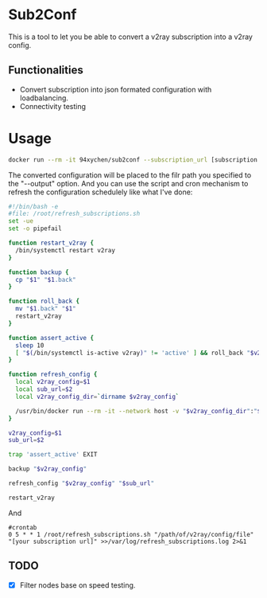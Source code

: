 # Sub2Conf
This is a tool to let you be able to convert a v2ray subscription into a v2ray config.

## Functionalities
* Convert subscription into json formated configuration with loadbalancing.
* Connectivity testing

# Usage
```Bash
docker run --rm -it 94xychen/sub2conf --subscription_url [subscription link] --output [path of configuration file] --speed_testing
```

The converted configuration will be placed to the filr path you specified to the "--output" option. And you can use the script and cron mechanism to refresh the configuration schedulely like what I've done:

```Bash
#!/bin/bash -e
#file: /root/refresh_subscriptions.sh
set -ue
set -o pipefail

function restart_v2ray {
  /bin/systemctl restart v2ray
}

function backup {
  cp "$1" "$1.back"
}

function roll_back {
  mv "$1.back" "$1"
  restart_v2ray
}

function assert_active {
  sleep 10
  [ "$(/bin/systemctl is-active v2ray)" != 'active' ] && roll_back "$v2ray_config"
}

function refresh_config {
  local v2ray_config=$1
  local sub_url=$2
  local v2ray_config_dir=`dirname $v2ray_config`

  /usr/bin/docker run --rm -it --network host -v "$v2ray_config_dir":"$v2ray_config_dir" 94xychen/sub2conf --subscription_url "$sub_url" --output "$v2ray_config" --speed_testing
}

v2ray_config=$1
sub_url=$2

trap 'assert_active' EXIT

backup "$v2ray_config"

refresh_config "$v2ray_config" "$sub_url"

restart_v2ray
```

And

```
#crontab
0 5 * * 1 /root/refresh_subscriptions.sh "/path/of/v2ray/config/file" "[your subscription url]" >>/var/log/refresh_subscriptions.log 2>&1

```

## TODO
- [x] Filter nodes base on speed testing.
